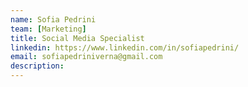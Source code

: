 ```yaml
---
name: Sofia Pedrini
team: [Marketing]
title: Social Media Specialist
linkedin: https://www.linkedin.com/in/sofiapedrini/
email: sofiapedriniverna@gmail.com
description: 
---
```

